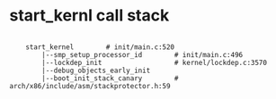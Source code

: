 # start_kernl call stack

```start_kernl_call_stack

    start_kernel        # init/main.c:520
        |--smp_setup_processor_id        # init/main.c:496
        |--lockdep_init                  # kernel/lockdep.c:3570
        |--debug_objects_early_init
        |--boot_init_stack_canary        # arch/x86/include/asm/stackprotector.h:59

```
